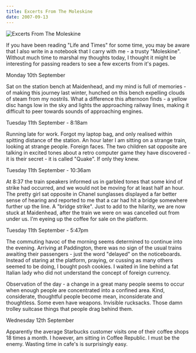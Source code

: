 ```yaml
---
title: Excerts From The Moleskine
date: 2007-09-13
---
```


![Excerts From The Moleskine](https://source.unsplash.com/gp8BLyaTaA0/1600x900)

If you have been reading "Life and Times" for some time, you may be aware that I also write in a notebook that I carry with me - a trusty "Moleskine". Without much time to marshal my thoughts today, I thought it might be interesting for passing readers to see a few excerts from it's pages.

Monday 10th September

Sat on the station bench at Maidenhead, and my mind is full of memories - of making this journey last winter, hunched on this bench expelling clouds of steam from my nostrils. What a difference this afternoon finds - a yellow disc hangs low in the sky and lights the approaching railway lines, making it difficult to peer towards sounds of approaching engines.

Tuesday 11th September - 8:18am

Running late for work. Forgot my laptop bag, and only realised within spitting distance of the station. An hour later I am sitting on a strange train, looking at strange people. Foreign faces. The two children sat opposite are talking in excited tones about a retro computer game they have discovered - it is their secret - it is called "Quake". If only they knew.

Tuesday 11th September - 10:36am

At 8:37 the train speakers informed us in garbled tones that some kind of strike had occurred, and we would not be moving for at least half an hour. The pretty girl sat opposite in Chanel sunglasses displayed a far better sense of hearing and reported to me that a car had hit a bridge somewhere further up the line. A "bridge strike". Just to add to the hilarity, we are now stuck at Maidenhead, after the train we were on was cancelled out from under us. I'm eyeing up the coffee for sale on the platform.

Tuesday 11th September - 5:47pm

The commuting havoc of the morning seems determined to continue into the evening. Arriving at Paddington, there was no sign of the usual trains awaiting their passengers - just the word "delayed" on the noticeboards. Instead of staring at the platform, praying, or cussing as many others seemed to be doing, I bought posh cookies. I waited in line behind a fat Italian lady who did not understand the concept of foreign currency.

Observation of the day - a change in a great many people seems to occur when enough people are concentrated into a confined area. Kind, considerate, thoughtful people become mean, inconsiderate and thoughtless. Some even have weapons. Invisible rucksacks. Those damn trolley suitcase things that people drag behind them.

Wednesday 12th September

Apparently the average Starbucks customer visits one of their coffee shops 18 times a month. I however, am sitting in Coffee Republic. I must be the enemy. Wasting time in cafe's is surprisingly easy.